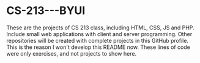 # CS-213---BYUI
These are the projects of CS 213 class, including HTML, CSS, JS and PHP. Include small web applications with client and server programming.  Other repositories will be created with complete projects in this GitHub profile. This is the reason I won't develop this README now.  These lines of code were only exercises, and not projects to show here. 
